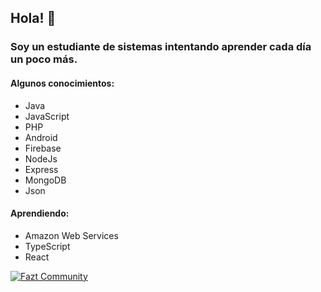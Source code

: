 ## Hola! 👋
### Soy un estudiante de sistemas intentando aprender cada día un poco más.
#### Algunos conocimientos:
* Java
* JavaScript
* PHP 
* Android
* Firebase
* NodeJs
* Express
* MongoDB
* Json

#### Aprendiendo:
* Amazon Web Services
* TypeScript
* React

[![Fazt Community](https://img.shields.io/badge/Fazt%20Community-GitHub-red)](https://github.com/faztcommunity)


<!--
**CejasClaudioA/CejasClaudioA** is a ✨ _special_ ✨ repository because its `README.md` (this file) appears on your GitHub profile.

Here are some ideas to get you started:

- 🔭 I’m currently working on ...
- 🌱 I’m currently learning ...
- 👯 I’m looking to collaborate on ...
- 🤔 I’m looking for help with ...
- 💬 Ask me about ...
- 📫 How to reach me: ...
- 😄 Pronouns: ...
- ⚡ Fun fact: ...
-->
